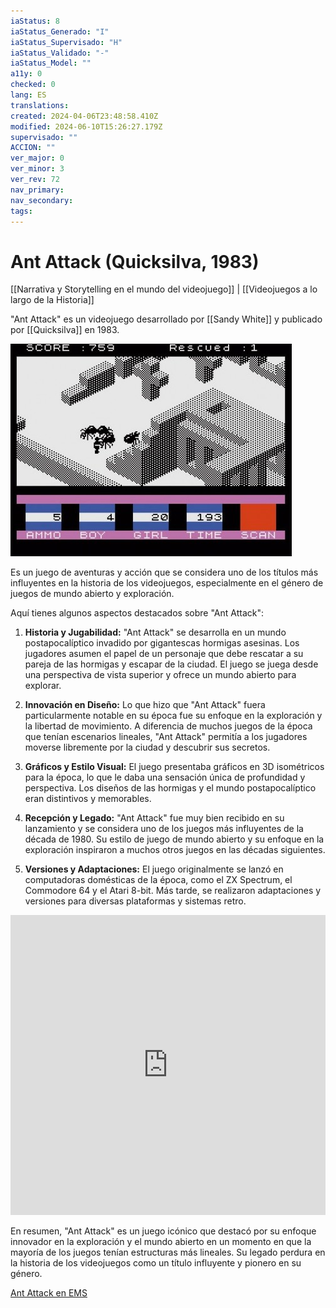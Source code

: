 ```yaml
---
iaStatus: 8
iaStatus_Generado: "I"
iaStatus_Supervisado: "H"
iaStatus_Validado: "-"
iaStatus_Model: ""
a11y: 0
checked: 0
lang: ES
translations: 
created: 2024-04-06T23:48:58.410Z
modified: 2024-06-10T15:26:27.179Z
supervisado: ""
ACCION: ""
ver_major: 0
ver_minor: 3
ver_rev: 72
nav_primary: 
nav_secondary: 
tags:
---
```

# Ant Attack (Quicksilva, 1983)

[[Narrativa y Storytelling en el mundo del videojuego]] | [[Videojuegos a lo largo de la Historia]]

"Ant Attack" es un videojuego desarrollado por [[Sandy White]] y publicado por [[Quicksilva]] en 1983. 

![Ant Attack - From Retro Gamer](PublicBrain/_resources/Ant%20Attack%20(Quicksilva,%201983)/7d2f1923098a378bef3e7682c31645d0_MD5.jpg)

Es un juego de aventuras y acción que se considera uno de los títulos más influyentes en la historia de los videojuegos, especialmente en el género de juegos de mundo abierto y exploración.

Aquí tienes algunos aspectos destacados sobre "Ant Attack":

1. **Historia y Jugabilidad:** "Ant Attack" se desarrolla en un mundo postapocalíptico invadido por gigantescas hormigas asesinas. Los jugadores asumen el papel de un personaje que debe rescatar a su pareja de las hormigas y escapar de la ciudad. El juego se juega desde una perspectiva de vista superior y ofrece un mundo abierto para explorar.
    
2. **Innovación en Diseño:** Lo que hizo que "Ant Attack" fuera particularmente notable en su época fue su enfoque en la exploración y la libertad de movimiento. A diferencia de muchos juegos de la época que tenían escenarios lineales, "Ant Attack" permitía a los jugadores moverse libremente por la ciudad y descubrir sus secretos.
    
3. **Gráficos y Estilo Visual:** El juego presentaba gráficos en 3D isométricos para la época, lo que le daba una sensación única de profundidad y perspectiva. Los diseños de las hormigas y el mundo postapocalíptico eran distintivos y memorables.
    
4. **Recepción y Legado:** "Ant Attack" fue muy bien recibido en su lanzamiento y se considera uno de los juegos más influyentes de la década de 1980. Su estilo de juego de mundo abierto y su enfoque en la exploración inspiraron a muchos otros juegos en las décadas siguientes.
    
5. **Versiones y Adaptaciones:** El juego originalmente se lanzó en computadoras domésticas de la época, como el ZX Spectrum, el Commodore 64 y el Atari 8-bit. Más tarde, se realizaron adaptaciones y versiones para diversas plataformas y sistemas retro.

<iframe width="100%" height="480" src="https://www.youtube.com/embed/Va5SKaYL3r8?si=sGg-HJj-DZW0wLOJ" title="YouTube video player" frameborder="0" allow="accelerometer; autoplay; clipboard-write; encrypted-media; gyroscope; picture-in-picture; web-share" allowfullscreen></iframe>

En resumen, "Ant Attack" es un juego icónico que destacó por su enfoque innovador en la exploración y el mundo abierto en un momento en que la mayoría de los juegos tenían estructuras más lineales. Su legado perdura en la historia de los videojuegos como un título influyente y pionero en su género.

[Ant Attack en EMS](https://www.elmundodelspectrum.com/ant-attack-1983-quicksilva/)

